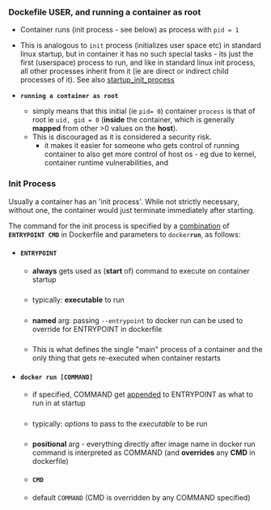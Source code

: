 

### Dockefile USER, and running a container as root

- Container runs (init process - see below) as process with `pid = 1`
- This is analogous to `init` process (initializes user space etc) in standard linux startup, but in container it has no such special tasks - its just the first (userspace) process to run, and like in standard linux init process, all other   processes inherit from it (ie are direct or indirect child processes of it). 
See also [startup_init_process](../../../../../linux/startup_init_process.md)

- **`running a container as root`** 
    - simply means that this initial (ie `pid= 0`) container `process` is that of root ie `uid, gid = 0` (**inside** the container, which is generally **mapped** from other >0 values on the **host**).
    - This is discouraged as it is considered a security risk.
        - it makes it easier for someone who gets control of running container to also get more control of host os - eg  due to kernel, container runtime vulnerabilities, and 




### Init Process

Usually a container has an 'init process'. While not strictly necessary, without one, the container would just terminate immediately after starting.

The command for the init process is specified by a [combination](./exec_shell_forms.md) of **`ENTRYPOINT CMD`** in Dockerfile and parameters to `docker`**`run`**, as follows:

- #### `ENTRYPOINT` 
    - **always** gets used as (**start** of) command to execute on container startup
    #####
    - typically: **executable** to run
    #####
    - **named** arg: passing `--entrypoint` to docker run can be used to override for ENTRYPOINT in dockerfile
    #####
    - This is what defines the single "main" process of a container and the only thing that gets re-executed when container restarts

- #### `docker run [COMMAND]`
     - if specified, COMMAND get [appended](./exec_shell_forms.md) to ENTRYPOINT as what to run in  at startup
     #####
     - typically: *options* to pass to the *executable* to be run
     #####
     - **positional** arg - everything directly after image name in docker run command is interpreted as COMMAND (and  **overrides** any **CMD** in dockerfile)
  
    - ####  `CMD`
    - default `COMMAND` (CMD is overridden by any COMMAND specified)

